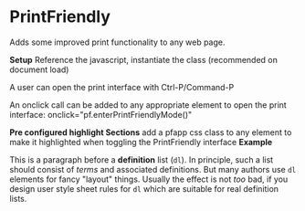 # PrintFriendly
Adds some improved print functionality to any web page.

**Setup**
Reference the javascript, instantiate the class (recommended on document load)
<script>
  let pf = null;
  window.addEventListener('load', () => {
    pf = new PFApp();
  });
</script>

A user can open the print interface with Ctrl-P/Command-P

An onclick call can be added to any appropriate element to open the print interface: onclick="pf.enterPrintFriendlyMode()"

**Pre configured highlight Sections**
add a pfapp css class to any element to make it highlighted when toggling the PrintFriendly interface
  **Example**
  <p class="**pfapp**">This is a paragraph before a <strong>definition</strong> list (<code>dl</code>). In principle, such a list should consist of <em>terms</em> and associated definitions. But many authors use <code>dl</code> elements for fancy "layout" things. Usually the effect is not <em>too</em> bad, if you design user style sheet rules for <code>dl</code> which are suitable for real definition lists.</p>
